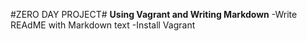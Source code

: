 #ZERO DAY PROJECT#
**Using Vagrant and Writing Markdown**
-Write REAdME with Markdown text
-Install Vagrant
